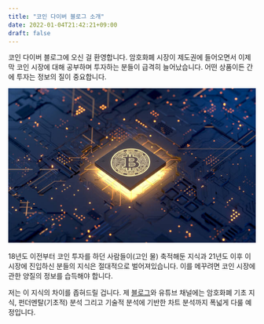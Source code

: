 ```yaml
---
title: "코인 다이버 블로그 소개"
date: 2022-01-04T21:42:21+09:00
draft: false
---
```


코인 다이버 블로그에 오신 걸 환영합니다. 암호화폐 시장이 제도권에 들어오면서 이제 막 코인 시장에 대해 공부하며 투자하는 분들이 급격히 늘어났습니다. 어떤 상품이든 간에 투자는 정보의 질이 중요합니다.

<p align="center">
<img src="/images/common/crypto1.jpg" alt="암호화폐" />
</p>

18년도 이전부터 코인 투자를 하던 사람들이(고인 물) 축적해둔 지식과 21년도 이후 이 시장에 진입하신 분들의 지식은 절대적으로 벌어져있습니다. 이를 메꾸려면 코인 시장에 관한 양질의 정보를 습득해야 합니다.

저는 이 지식의 차이를 좁혀드릴 겁니다. 제 [블로그](https://diver.trade)와 유튜브 채널에는 암호화폐 기초 지식, 펀더멘탈(기초적) 분석 그리고 기술적 분석에 기반한 차트 분석까지 폭넓게 다룰 예정입니다.
